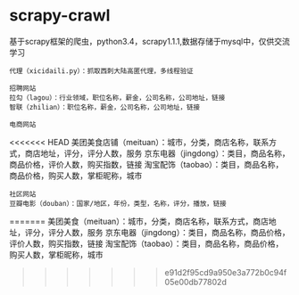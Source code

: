 # scrapy-crawl
基于scrapy框架的爬虫，python3.4，scrapy1.1.1,数据存储于mysql中，仅供交流学习
    
    代理（xicidaili.py）：抓取西刺大陆高匿代理，多线程验证
    
    招聘网站
    拉勾（lagou）：行业领域，职位名称，薪金，公司名称，公司地址，链接
    智联（zhilian）：职位名称，薪金，公司名称，公司地址，链接
    
    电商网站
<<<<<<< HEAD
    美团美食店铺（meituan）：城市，分类，商店名称，联系方式，商店地址，评分，评分人数，服务
    京东电器（jingdong）：类目，商品名称，商品价格，评价人数，购买指数，链接
    淘宝配饰（taobao）：类目，商品名称，商品价格，购买人数，掌柜昵称，城市

    社区网站
    豆瓣电影（douban）：国家/地区，年份，类型，名称，评分，播放，链接
=======
    美团美食（meituan）：城市，分类，商店名称，联系方式，商店地址，评分，评分人数，服务
    京东电器（jingdong）：类目，商品名称，商品价格，评价人数，购买指数，链接
    淘宝配饰（taobao）：类目，商品名称，商品价格，购买人数，掌柜昵称，城市
>>>>>>> e91d2f95cd9a950e3a772b0c94f05e00db77802d
